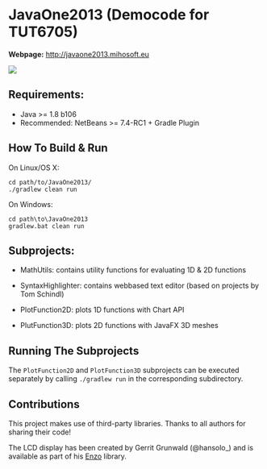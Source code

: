 JavaOne2013 (Democode for TUT6705)
==================================

**Webpage:** http://javaone2013.mihosoft.eu

<img src="http://farm4.staticflickr.com/3728/9966367865_548ef4e313_z.jpg">

## Requirements:

- Java >= 1.8 b106
- Recommended: NetBeans >= 7.4-RC1 + Gradle Plugin

## How To Build & Run

On Linux/OS X:

    cd path/to/JavaOne2013/
    ./gradlew clean run
    
On Windows:

    cd path\to\JavaOne2013
    gradlew.bat clean run
    

## Subprojects:

- MathUtils: contains utility functions for evaluating 1D & 2D functions
- SyntaxHighlighter: contains webbased text editor (based on projects by Tom Schindl)

- PlotFunction2D: plots 1D functions with Chart API
- PlutFunction3D: plots 2D functions with JavaFX 3D meshes

## Running The Subprojects

The `PlotFunction2D` and `PlotFunction3D` subprojects can be executed separately by calling `./gradlew run` in the corresponding subdirectory.

## Contributions

This project makes use of third-party libraries. Thanks to all authors for sharing their code!

The LCD display has been created by Gerrit Grunwald (@hansolo_) and is available as part of his
[Enzo](https://github.com/HanSolo/Enzo) library.
